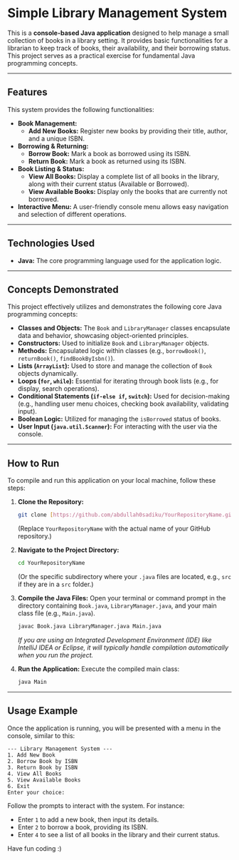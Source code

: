 
# Simple Library Management System

This is a **console-based Java application** designed to help manage a small collection of books in a library setting. It provides basic functionalities for a librarian to keep track of books, their availability, and their borrowing status. This project serves as a practical exercise for fundamental Java programming concepts.

---

## Features

This system provides the following functionalities:

* **Book Management:**
    * **Add New Books:** Register new books by providing their title, author, and a unique ISBN.
* **Borrowing & Returning:**
    * **Borrow Book:** Mark a book as borrowed using its ISBN.
    * **Return Book:** Mark a book as returned using its ISBN.
* **Book Listing & Status:**
    * **View All Books:** Display a complete list of all books in the library, along with their current status (Available or Borrowed).
    * **View Available Books:** Display only the books that are currently not borrowed.
* **Interactive Menu:** A user-friendly console menu allows easy navigation and selection of different operations.

---

## Technologies Used

* **Java:** The core programming language used for the application logic.

---

## Concepts Demonstrated

This project effectively utilizes and demonstrates the following core Java programming concepts:

* **Classes and Objects:** The `Book` and `LibraryManager` classes encapsulate data and behavior, showcasing object-oriented principles.
* **Constructors:** Used to initialize `Book` and `LibraryManager` objects.
* **Methods:** Encapsulated logic within classes (e.g., `borrowBook()`, `returnBook()`, `findBookByIsbn()`).
* **Lists (`ArrayList`):** Used to store and manage the collection of `Book` objects dynamically.
* **Loops (`for`, `while`):** Essential for iterating through book lists (e.g., for display, search operations).
* **Conditional Statements (`if-else if`, `switch`):** Used for decision-making (e.g., handling user menu choices, checking book availability, validating input).
* **Boolean Logic:** Utilized for managing the `isBorrowed` status of books.
* **User Input (`java.util.Scanner`):** For interacting with the user via the console.

---

## How to Run

To compile and run this application on your local machine, follow these steps:

1.  **Clone the Repository:**
    ```bash
    git clone [https://github.com/abdullah0sadiku/YourRepositoryName.git](https://github.com/abdullah0sadiku/YourRepositoryName.git)
    ```
    (Replace `YourRepositoryName` with the actual name of your GitHub repository.)

2.  **Navigate to the Project Directory:**
    ```bash
    cd YourRepositoryName
    ```
    (Or the specific subdirectory where your `.java` files are located, e.g., `src` if they are in a `src` folder.)

3.  **Compile the Java Files:**
    Open your terminal or command prompt in the directory containing `Book.java`, `LibraryManager.java`, and your main class file (e.g., `Main.java`).
    ```bash
    javac Book.java LibraryManager.java Main.java
    ```
    *If you are using an Integrated Development Environment (IDE) like IntelliJ IDEA or Eclipse, it will typically handle compilation automatically when you run the project.*

4.  **Run the Application:**
    Execute the compiled main class:
    ```bash
    java Main
    ```

---

## Usage Example

Once the application is running, you will be presented with a menu in the console, similar to this:

```
--- Library Management System ---
1. Add New Book
2. Borrow Book by ISBN
3. Return Book by ISBN
4. View All Books
5. View Available Books
6. Exit
Enter your choice: 
```

Follow the prompts to interact with the system. For instance:

* Enter `1` to add a new book, then input its details.
* Enter `2` to borrow a book, providing its ISBN.
* Enter `4` to see a list of all books in the library and their current status.


Have fun coding :) 